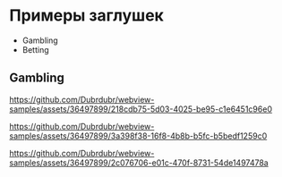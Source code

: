 # Примеры заглушек

- Gambling
- Betting


## Gambling

https://github.com/Dubrdubr/webview-samples/assets/36497899/218cdb75-5d03-4025-be95-c1e6451c96e0

https://github.com/Dubrdubr/webview-samples/assets/36497899/3a398f38-16f8-4b8b-b5fc-b5bedf1259c0

https://github.com/Dubrdubr/webview-samples/assets/36497899/2c076706-e01c-470f-8731-54de1497478a



